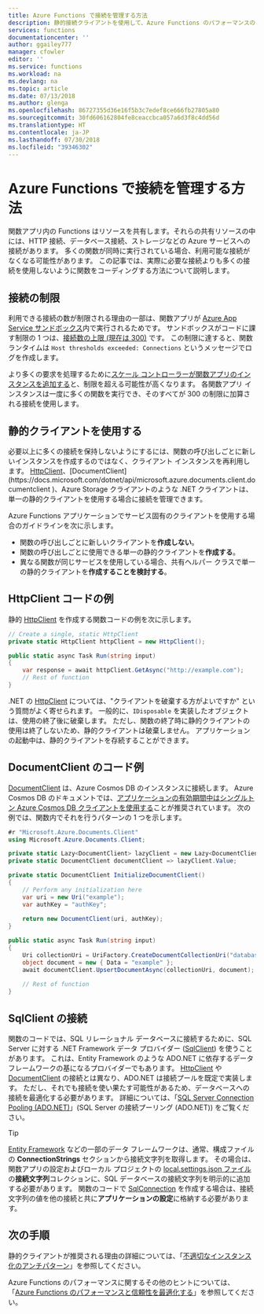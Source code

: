 ```yaml
---
title: Azure Functions で接続を管理する方法
description: 静的接続クライアントを使用して、Azure Functions のパフォーマンスの問題を回避する方法について説明します。
services: functions
documentationcenter: ''
author: ggailey777
manager: cfowler
editor: ''
ms.service: functions
ms.workload: na
ms.devlang: na
ms.topic: article
ms.date: 07/13/2018
ms.author: glenga
ms.openlocfilehash: 86727355d36e16f5b3c7edef8ce666fb27805a80
ms.sourcegitcommit: 30fd606162804fe8ceaccbca057a6d3f8c4dd56d
ms.translationtype: HT
ms.contentlocale: ja-JP
ms.lasthandoff: 07/30/2018
ms.locfileid: "39346302"
---
```

# <a name="how-to-manage-connections-in-azure-functions"></a>Azure Functions で接続を管理する方法

関数アプリ内の Functions はリソースを共有します。それらの共有リソースの中には、HTTP 接続、データベース接続、ストレージなどの Azure サービスへの接続があります。 多くの関数が同時に実行されている場合、利用可能な接続がなくなる可能性があります。 この記事では、実際に必要な接続よりも多くの接続を使用しないように関数をコーディングする方法について説明します。

## <a name="connections-limit"></a>接続の制限

利用できる接続の数が制限される理由の一部は、関数アプリが [Azure App Service サンドボックス](https://github.com/projectkudu/kudu/wiki/Azure-Web-App-sandbox)内で実行されるためです。 サンドボックスがコードに課す制限の 1 つは、[接続数の上限 (現在は 300)](https://github.com/projectkudu/kudu/wiki/Azure-Web-App-sandbox#numerical-sandbox-limits) です。 この制限に達すると、関数ランタイムは `Host thresholds exceeded: Connections` というメッセージでログを作成します。

より多くの要求を処理するために[スケール コントローラーが関数アプリのインスタンスを追加する](functions-scale.md#how-the-consumption-plan-works)と、制限を超える可能性が高くなります。 各関数アプリ インスタンスは一度に多くの関数を実行でき、そのすべてが 300 の制限に加算される接続を使用します。

## <a name="use-static-clients"></a>静的クライアントを使用する

必要以上に多くの接続を保持しないようにするには、関数の呼び出しごとに新しいインスタンスを作成するのではなく、クライアント インスタンスを再利用します。 [HttpClient](https://msdn.microsoft.com/library/system.net.http.httpclient(v=vs.110).aspx)、[DocumentClient](https://docs.microsoft.com/dotnet/api/microsoft.azure.documents.client.documentclient
)、Azure Storage クライアントのような .NET クライアントは、単一の静的クライアントを使用する場合に接続を管理できます。

Azure Functions アプリケーションでサービス固有のクライアントを使用する場合のガイドラインを次に示します。

- 関数の呼び出しごとに新しいクライアントを**作成しない**。
- 関数の呼び出しごとに使用できる単一の静的クライアントを**作成する**。
- 異なる関数が同じサービスを使用している場合、共有ヘルパー クラスで単一の静的クライアントを**作成することを検討する**。

## <a name="httpclient-code-example"></a>HttpClient コードの例

静的 [HttpClient](https://msdn.microsoft.com/library/system.net.http.httpclient(v=vs.110).aspx) を作成する関数コードの例を次に示します。

```cs
// Create a single, static HttpClient
private static HttpClient httpClient = new HttpClient();

public static async Task Run(string input)
{
    var response = await httpClient.GetAsync("http://example.com");
    // Rest of function
}
```

.NET の [HttpClient](https://msdn.microsoft.com/library/system.net.http.httpclient(v=vs.110).aspx) については、"クライアントを破棄する方がよいですか" という質問がよく寄せられます。 一般的に、`IDisposable` を実装したオブジェクトは、使用の終了後に破棄します。 ただし、関数の終了時に静的クライアントの使用は終了しないため、静的クライアントは破棄しません。 アプリケーションの起動中は、静的クライアントを存続することができます。

## <a name="documentclient-code-example"></a>DocumentClient のコード例

[DocumentClient](https://docs.microsoft.com/dotnet/api/microsoft.azure.documents.client.documentclient
) は、Azure Cosmos DB のインスタンスに接続します。 Azure Cosmos DB のドキュメントでは、[アプリケーションの有効期間中はシングルトン Azure Cosmos DB クライアントを使用する](https://docs.microsoft.com/azure/cosmos-db/performance-tips#sdk-usage)ことが推奨されています。 次の例では、関数内でそれを行うパターンの 1 つを示します。

```cs
#r "Microsoft.Azure.Documents.Client"
using Microsoft.Azure.Documents.Client;

private static Lazy<DocumentClient> lazyClient = new Lazy<DocumentClient>(InitializeDocumentClient);
private static DocumentClient documentClient => lazyClient.Value;

private static DocumentClient InitializeDocumentClient()
{
    // Perform any initialization here
    var uri = new Uri("example");
    var authKey = "authKey";
    
    return new DocumentClient(uri, authKey);
}

public static async Task Run(string input)
{
    Uri collectionUri = UriFactory.CreateDocumentCollectionUri("database", "collection");
    object document = new { Data = "example" };
    await documentClient.UpsertDocumentAsync(collectionUri, document);
    
    // Rest of function
}
```

## <a name="sqlclient-connections"></a>SqlClient の接続

関数のコードでは、SQL リレーショナル データベースに接続するために、SQL Server に対する .NET Framework データ プロバイダー ([SqlClient](https://msdn.microsoft.com/library/system.data.sqlclient(v=vs.110).aspx)) を使うことがあります。 これは、Entity Framework のような ADO.NET に依存するデータ フレームワークの基になるプロバイダーでもあります。 [HttpClient](https://msdn.microsoft.com/library/system.net.http.httpclient(v=vs.110).aspx) や [DocumentClient](https://docs.microsoft.com/dotnet/api/microsoft.azure.documents.client.documentclient
) の接続とは異なり、ADO.NET は接続プールを既定で実装します。 ただし、それでも接続を使い果たす可能性があるため、データベースへの接続を最適化する必要があります。 詳細については、「[SQL Server Connection Pooling (ADO.NET)](https://docs.microsoft.com/dotnet/framework/data/adonet/sql-server-connection-pooling)」(SQL Server の接続プーリング (ADO.NET)) をご覧ください。

> [!TIP]
> [Entity Framework](https://msdn.microsoft.com/library/aa937723(v=vs.113).aspx) などの一部のデータ フレームワークは、通常、構成ファイルの **ConnectionStrings** セクションから接続文字列を取得します。 その場合は、関数アプリの設定およびローカル プロジェクトの [local.settings.json ファイル](functions-run-local.md#local-settings-file)の**接続文字列**コレクションに、SQL データベースの接続文字列を明示的に追加する必要があります。 関数のコードで [SqlConnection](https://msdn.microsoft.com/library/system.data.sqlclient.sqlconnection(v=vs.110).aspx) を作成する場合は、接続文字列の値を他の接続と共に**アプリケーションの設定**に格納する必要があります。

## <a name="next-steps"></a>次の手順

静的クライアントが推奨される理由の詳細については、「[不適切なインスタンス化のアンチパターン](https://docs.microsoft.com/azure/architecture/antipatterns/improper-instantiation/)」を参照してください。

Azure Functions のパフォーマンスに関するその他のヒントについては、「[Azure Functions のパフォーマンスと信頼性を最適化する](functions-best-practices.md)」を参照してください。